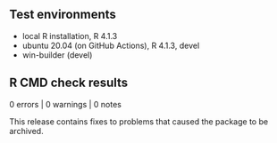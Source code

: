 ## Test environments
* local R installation, R 4.1.3
* ubuntu 20.04 (on GitHub Actions), R 4.1.3, devel
* win-builder (devel)

## R CMD check results

0 errors | 0 warnings | 0 notes

This release contains fixes to problems that caused the package to be archived.
